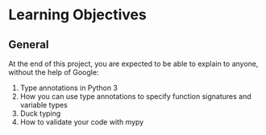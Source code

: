 <h1>Learning Objectives</h1>

<h2>General</h2>
<p>At the end of this project, you are expected to be able to explain to anyone, without the help of Google:</p>

<ol>
<li>Type annotations in Python 3</li>
<li>How you can use type annotations to specify function signatures and variable types</li>
<li>Duck typing</li>
<li>How to validate your code with mypy</li>
</ol>
